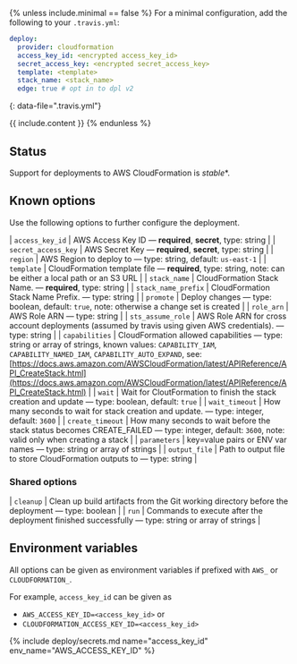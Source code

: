 {% unless include.minimal == false %}
For a minimal configuration, add the following to your `.travis.yml`:

```yaml
deploy:
  provider: cloudformation
  access_key_id: <encrypted access_key_id>
  secret_access_key: <encrypted secret_access_key>
  template: <template>
  stack_name: <stack_name>
  edge: true # opt in to dpl v2
```
{: data-file=".travis.yml"}



{{ include.content }}
{% endunless %}

## Status

Support for deployments to AWS CloudFormation is *stable**.
## Known options

Use the following options to further configure the deployment.

| `access_key_id` | AWS Access Key ID &mdash; **required**, **secret**, type: string |
| `secret_access_key` | AWS Secret Key &mdash; **required**, **secret**, type: string |
| `region` | AWS Region to deploy to &mdash; type: string, default: `us-east-1` |
| `template` | CloudFormation template file &mdash; **required**, type: string, note: can be either a local path or an S3 URL |
| `stack_name` | CloudFormation Stack Name. &mdash; **required**, type: string |
| `stack_name_prefix` | CloudFormation Stack Name Prefix. &mdash; type: string |
| `promote` | Deploy changes &mdash; type: boolean, default: `true`, note: otherwise a change set is created |
| `role_arn` | AWS Role ARN &mdash; type: string |
| `sts_assume_role` | AWS Role ARN for cross account deployments (assumed by travis using given AWS credentials). &mdash; type: string |
| `capabilities` | CloudFormation allowed capabilities &mdash; type: string or array of strings, known values: `CAPABILITY_IAM`, `CAPABILITY_NAMED_IAM`, `CAPABILITY_AUTO_EXPAND`, see: [https://docs.aws.amazon.com/AWSCloudFormation/latest/APIReference/API_CreateStack.html](https://docs.aws.amazon.com/AWSCloudFormation/latest/APIReference/API_CreateStack.html) |
| `wait` | Wait for CloutFormation to finish the stack creation and update &mdash; type: boolean, default: `true` |
| `wait_timeout` | How many seconds to wait for stack creation and update. &mdash; type: integer, default: `3600` |
| `create_timeout` | How many seconds to wait before the stack status becomes CREATE_FAILED &mdash; type: integer, default: `3600`, note: valid only when creating a stack |
| `parameters` | key=value pairs or ENV var names &mdash; type: string or array of strings |
| `output_file` | Path to output file to store CloudFormation outputs to &mdash; type: string |

### Shared options

| `cleanup` | Clean up build artifacts from the Git working directory before the deployment &mdash; type: boolean |
| `run` | Commands to execute after the deployment finished successfully &mdash; type: string or array of strings |

## Environment variables

All options can be given as environment variables if prefixed with `AWS_` or `CLOUDFORMATION_`.

For example, `access_key_id` can be given as 

* `AWS_ACCESS_KEY_ID=<access_key_id>` or 
* `CLOUDFORMATION_ACCESS_KEY_ID=<access_key_id>`

{% include deploy/secrets.md name="access_key_id" env_name="AWS_ACCESS_KEY_ID" %}